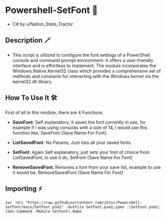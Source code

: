 # Powershell-SetFont 🔢
- C# by u/Nation_State_Tractor

## Description 🪄
- This script is utilized to configure the font settings of a PowerShell console and command prompt environment. It offers a user-friendly interface and is effortless to implement. The module incorporates the Windows.Native.Kernel32 class which provides a comprehensive set of methods and constants for interacting with the Windows kernel via the kernel32.dll library. 

## How To Use It 🛠️
First of all in this module, there are 4 Functions.

- **SaveFont**: Self explanatory, it saves the font currently in use, for example if i was using consolas with a size of 14, I would use this function like, SaveFont {Save Name For Font}.

- **ListSavedFont**: No Params, Just lists all your saved fonts.

- **SetFont**: Again Self explanatory, just sets your font of choice from ListSavedFont, to use it do, SetFont {Save Name For Font}

- **RemoveSavedFont**: Removes a font from your save list, example to use it would be, RemoveSavedFont {Save Name For Font}
## Importing ⚡

`iwr -Uri "https://raw.githubusercontent.com/jh1sc/Powershell-SetFont/main/SetFont.psm1" -OutFile SetFont.psm1;ipmo .\SetFont.psm1;(Get-Command -Module SetFont).Name`
